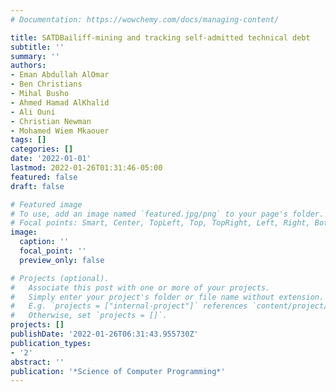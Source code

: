 ```yaml
---
# Documentation: https://wowchemy.com/docs/managing-content/

title: SATDBailiff-mining and tracking self-admitted technical debt
subtitle: ''
summary: ''
authors:
- Eman Abdullah AlOmar
- Ben Christians
- Mihal Busho
- Ahmed Hamad AlKhalid
- Ali Ouni
- Christian Newman
- Mohamed Wiem Mkaouer
tags: []
categories: []
date: '2022-01-01'
lastmod: 2022-01-26T01:31:46-05:00
featured: false
draft: false

# Featured image
# To use, add an image named `featured.jpg/png` to your page's folder.
# Focal points: Smart, Center, TopLeft, Top, TopRight, Left, Right, BottomLeft, Bottom, BottomRight.
image:
  caption: ''
  focal_point: ''
  preview_only: false

# Projects (optional).
#   Associate this post with one or more of your projects.
#   Simply enter your project's folder or file name without extension.
#   E.g. `projects = ["internal-project"]` references `content/project/deep-learning/index.md`.
#   Otherwise, set `projects = []`.
projects: []
publishDate: '2022-01-26T06:31:43.955730Z'
publication_types:
- '2'
abstract: ''
publication: '*Science of Computer Programming*'
---
```

